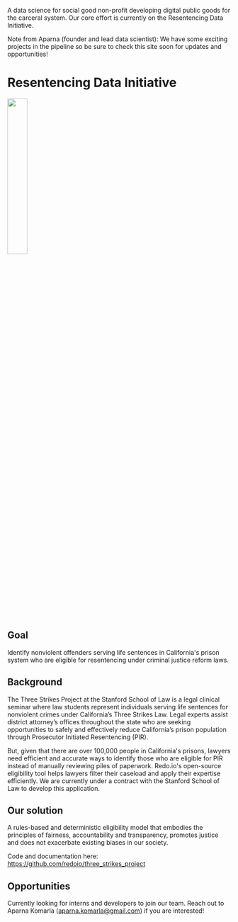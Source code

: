 A data science for social good non-profit developing digital public goods for the carceral system. Our core effort is currently on the Resentencing Data Initiative. 

Note from Aparna (founder and lead data scientist): We have some exciting projects in the pipeline so be sure to check this site soon for updates and opportunities!

# Resentencing Data Initiative

<img src= "https://github.com/redoio/three_strikes_project/assets/124313756/9f54f1f8-e1ff-4ce3-a575-807187824d76" width = "30%" height = "30%">

## Goal 

Identify nonviolent offenders serving life sentences in California's prison system who are eligible for resentencing under criminal justice reform laws. 

## Background

The Three Strikes Project at the Stanford School of Law is a legal clinical seminar where law students represent individuals serving life sentences for nonviolent crimes under California’s Three Strikes Law. Legal experts assist district attorney’s offices throughout the state who are seeking opportunities to safely and effectively reduce California’s prison population through Prosecutor Initiated Resentencing (PIR). 

But, given that there are over 100,000 people in California's prisons, lawyers need efficient and accurate ways to identify those who are eligible for PIR instead of manually reviewing piles of paperwork. Redo.io's open-source eligibility tool helps lawyers filter their caseload and apply their expertise efficiently. We are currently under a contract with the Stanford School of Law to develop this application. 

## Our solution

A rules-based and deterministic eligibility model that embodies the principles of fairness, accountability and transparency, promotes justice and does not exacerbate existing biases in our society. 

Code and documentation here: https://github.com/redoio/three_strikes_project

## Opportunities

Currently looking for interns and developers to join our team. Reach out to Aparna Komarla (aparna.komarla@gmail.com) if you are interested!
